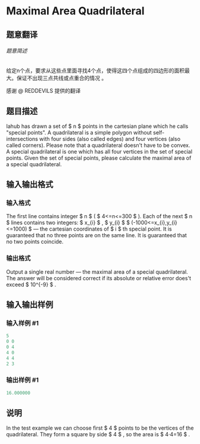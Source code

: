 # Maximal Area Quadrilateral

## 题意翻译

###### 题意简述

给定n个点，要求从这些点里面寻找4个点，使得这四个点组成的四边形的面积最大。保证不出现三点共线或点重合的情况 。

感谢 @ REDDEVILS 提供的翻译

## 题目描述

Iahub has drawn a set of $ n $ points in the cartesian plane which he calls "special points". A quadrilateral is a simple polygon without self-intersections with four sides (also called edges) and four vertices (also called corners). Please note that a quadrilateral doesn't have to be convex. A special quadrilateral is one which has all four vertices in the set of special points. Given the set of special points, please calculate the maximal area of a special quadrilateral.

## 输入输出格式

### 输入格式

The first line contains integer $ n $ ( $ 4<=n<=300 $ ). Each of the next $ n $ lines contains two integers: $ x_{i} $ , $ y_{i} $ $ (-1000<=x_{i},y_{i}<=1000) $ — the cartesian coordinates of $ i $ th special point. It is guaranteed that no three points are on the same line. It is guaranteed that no two points coincide.

### 输出格式

Output a single real number — the maximal area of a special quadrilateral. The answer will be considered correct if its absolute or relative error does't exceed $ 10^{-9} $ .

## 输入输出样例

### 输入样例 #1

```cpp
5
0 0
0 4
4 0
4 4
2 3

```
### 输出样例 #1

```cpp
16.000000
```


## 说明

In the test example we can choose first $ 4 $ points to be the vertices of the quadrilateral. They form a square by side $ 4 $ , so the area is $ 4·4=16 $ .

